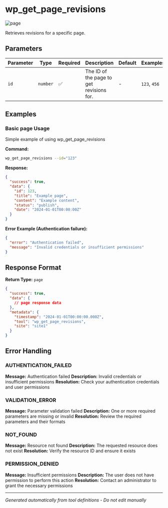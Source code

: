 # wp_get_page_revisions

![page](https://img.shields.io/badge/category-page-lightgrey)

Retrieves revisions for a specific page.

## Parameters

| Parameter | Type     | Required | Description                              | Default | Examples     |
| --------- | -------- | -------- | ---------------------------------------- | ------- | ------------ |
| `id`      | `number` | ✅       | The ID of the page to get revisions for. | -       | `123`, `456` |

## Examples

### Basic page Usage

Simple example of using wp_get_page_revisions

**Command:**

```bash
wp_get_page_revisions --id="123"
```

**Response:**

```json
{
  "success": true,
  "data": {
    "id": 123,
    "title": "Example page",
    "content": "Example content",
    "status": "publish",
    "date": "2024-01-01T00:00:00Z"
  }
}
```

**Error Example (Authentication failure):**

```json
{
  "error": "Authentication failed",
  "message": "Invalid credentials or insufficient permissions"
}
```

## Response Format

**Return Type:** `page`

```json
{
  "success": true,
  "data": {
    // page response data
  },
  "metadata": {
    "timestamp": "2024-01-01T00:00:00.000Z",
    "tool": "wp_get_page_revisions",
    "site": "site1"
  }
}
```

## Error Handling

### AUTHENTICATION_FAILED

**Message:** Authentication failed **Description:** Invalid credentials or insufficient permissions **Resolution:**
Check your authentication credentials and user permissions

### VALIDATION_ERROR

**Message:** Parameter validation failed **Description:** One or more required parameters are missing or invalid
**Resolution:** Review the required parameters and their formats

### NOT_FOUND

**Message:** Resource not found **Description:** The requested resource does not exist **Resolution:** Verify the
resource ID and ensure it exists

### PERMISSION_DENIED

**Message:** Insufficient permissions **Description:** The user does not have permission to perform this action
**Resolution:** Contact an administrator to grant the necessary permissions

---

_Generated automatically from tool definitions - Do not edit manually_
